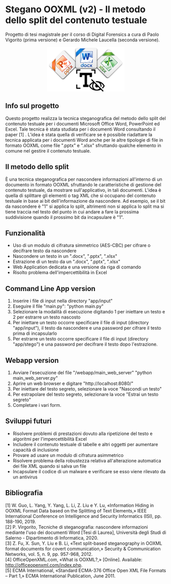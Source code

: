 # Stegano OOXML (v2) - Il metodo dello split del contenuto testuale
Progetto di tesi magistrale per il corso di Digital Forensics a cura di Paolo Vigorito (prima versione) e Gerardo Michele Laucella (seconda versione). 

<p align="center" width="100%">
  <img src="./webapp/frontend/image/HideAText.png" height="140" />
</p>

## Info sul progetto
Questo progetto realizza la tecnica steganografica del metodo dello split del contenuto testuale per i documenti Microsoft Office Word, PowerPoint ed Excel. Tale tecnica è stata studiata per i documenti Word consultando il paper [1] . L'idea è stata quella di verificare se è possibile riadattare la tecnica applicata per i documenti Word anche per le altre tipologie di file in formato OOXML come file ".pptx" e ".xlsx" sfruttando qualche elemento in comune nel gestire il contenuto testuale.

## Il metodo dello split
È una tecnica steganografica per nascondere informazioni all'interno di un documento in formato OOXML sfruttando le caratteristiche di gestione del contenuto testuale, da mostrare sull'applicativo, in tali documenti. L'idea è quella di splittare gli elementi o tag XML che si occupano del contenuto testuale in base ai bit dell'informazione da nascondere. Ad esempio, se il bit da nascondere è "1" si applica lo split, altrimenti non si applica lo split ma si tiene traccia nel testo del punto in cui andare a fare la prossima suddivisione quando il prossimo bit da incapsulare è "1".

## Funzionalità
  - Uso di un modulo di cifratura simmetrico (AES-CBC) per cifrare o decifrare testo da nascondere
  - Nascondere un testo in un ".docx", ".pptx", ".xlsx"
  - Estrazione di un testo da un ".docx", ".pptx", ".xlsx"
  - Web Application dedicata e una versione da riga di comando
  - Risolto problema dell'impercettibilità in Excel

## Command Line App version
1) Inserire i file di input nella directory "app/input"
2) Eseguire il file "main.py":
                                    "python main.py"
3) Selezionare la modalità di esecuzione digitando 1 per iniettare un testo e 2 per estrarre un testo nascosto
4) Per iniettare un testo occorre specificare il file di input (directory "app/input"), il testo da nascondere e una password per cifrare il testo prima di incapsularlo
5) Per estrarre un testo occorre specificare il file di input (directory "app/stego") e una password per decifrare il testo dopo l'estrazione.

## Webapp version
1) Avviare l'esecuzione del file "/webapp/main_web_server" 
                                    "python main_web_server.py"
2) Aprire un web browser e digitare "http://localhost:8080/"
3) Per iniettare del testo segreto, selezionare la voce "Nascondi un testo"
4) Per estrapolare del testo segreto, selezionare la voce "Estrai un testo segreto"
5) Completare i vari form.

## Sviluppi futuri
  - Risolvere problemi di prestazioni dovuto alla ripetizione del testo e algoritmi per l'impercettibilità Excel
  - Includere il contenuto testuale di tabelle e altri oggetti per aumentare capacità di inclusione
  - Provare ad usare un modulo di cifratura asimmetrico 
  - Risolvere problema della robustezza relativa all'alterazione automatica dei file XML quando si salva un file
  - Incapsulare il codice di un malware e verificare se esso viene rilevato da un antivirus

## Bibliografia
  [1] W. Guo, L. Yang, Y. Yang, L. Li, Z. Liu e Y. Lu, «Information Hiding in OOXML Format Data based on the Splitting of Text Elements,» IEEE International Conference on Intelligence and Security Informatics (ISI), pp. 188-190, 2019. <br>
  [2] P. Virgorito, Tecniche di steganografia: nascondere informazioni mediante l'uso dei documenti Word [Tesi di Laurea], Università degli Studi di Salerno - Dipartimento di Informatica, 2020. <br>
  [3] Z. Fu, X. Sun, Y. Liu e B. Li, «Text split-based steganography in OOXML format documents for covert communication,» Security & Communication Networks, vol. 5, n. 9, pp. 957-968, 2012. <br>
  [4] OfficeOpenXML.com, «What is OOXML?,» [Online]. Available: http://officeopenxml.com/index.php. <br>
  [5] ECMA International, «Standard ECMA-376 Office Open XML File Formats – Part 1,» ECMA International Publication, June 2011. 

